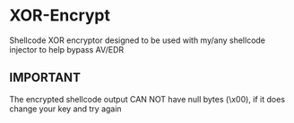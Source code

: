 # XOR-Encrypt
Shellcode XOR encryptor designed to be used with my/any shellcode injector to help bypass AV/EDR

## IMPORTANT
The encrypted shellcode output CAN NOT have null bytes (\x00), if it does change your key and try again
